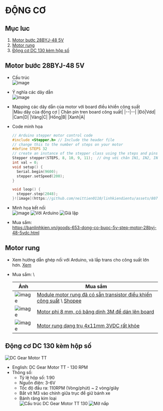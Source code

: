 # ĐỘNG CƠ

## Mục luc

1. [Motor bước 28BYJ-48 5V](#motor-bước-28byj-48-5v)
2. [Motor rung](#motor-rung)
3. [Động cơ DC 130 kèm hộp số](#động-cơ-dc-130-kèm-hộp-số)

## Motor bước 28BYJ-48 5V

- Cấu trúc\
![image](https://github.com/neittien0110/linhkiendientu/assets/8079397/4df264fe-d8e8-4063-8d12-dcfec360ae1e)
- Ý nghĩa các dây dẫn \
  ![image](https://github.com/neittien0110/linhkiendientu/assets/8079397/9da96230-bcee-4116-bc9b-1090137d72a8)
- Mapping các dây dẫn của motor với board điều khiển công suất\
  |Màu dây của động cơ | Chân pin tren board công suất|
  |--|--|
  |Đỏ|Vdd|
  |Cam|D|
  |Vàng|C|
  |Hồng|B|
  |Xanh|A|

- Code minh họa
  ```C
  // Arduino stepper motor control code
  #include <Stepper.h> // Include the header file
  // change this to the number of steps on your motor
  #define STEPS 32
  // create an instance of the stepper class using the steps and pins
  Stepper stepper(STEPS, 8, 10, 9, 11);  // ứng với chân IN1, IN2, IN3, In4 trên board ULN2003
  int val = 0;
  void setup() {
    Serial.begin(9600);
    stepper.setSpeed(200);
  }
  
  void loop() {
    stepper.step(2048);
  }![image](https://github.com/neittien0110/linhkiendientu/assets/8079397/ed20cf22-dfe5-4061-9c10-8e381d6c8dca)
  ```
- Minh họa kết nối\
  ![image](https://github.com/neittien0110/linhkiendientu/assets/8079397/98d045ff-44d8-4e1f-aa27-ce384087b71d)
  ![Với Arduino](https://github.com/neittien0110/linhkiendientu/assets/8079397/740475db-1fa4-4598-a871-3e2b4c91b763)
  ![Giả lập](https://github.com/neittien0110/linhkiendientu/assets/8079397/aea87d7e-69bf-4a27-b41b-082da7aba309)

- Mua sắm: \
  <https://banlinhkien.vn/goods-653-dong-co-buoc-5v-step-motor-28byj-48-5vdc.html>

## Motor rung

- Xem hướng dẫn ghép nối với Arduino, và lắp trans cho công suất lớn hơn. [Xem](https://vn.ineed-motor.com/news/how-to-build-a-vibration-motor-circuit-35660008.html)
   
- Mua sắm: \

  |Ảnh|Mua sắm|
  |--|--|
  |![image](https://github.com/neittien0110/linhkiendientu/assets/8079397/5a1e36e7-b528-4fa5-b32e-716c787c3d9b)|[Module motor rung đã có sẵn transistor điều khiển công suất](https://dientutuonglai.com/module-rung-mini-arduino.html) \ [Shopee](https://shopee.vn/Pwm-Vibration-Engine-Vibration-Module-M%C3%B4-%C4%91un-%C4%91%E1%BB%99ng-c%C6%A1-rung-Pwm-cho-Arduino-Uno-Mega-2560-R3-DIY-i.148048328.3618802496)|
  |![image](https://github.com/neittien0110/linhkiendientu/assets/8079397/8a0a8b80-1c07-45b8-80cc-3822fe628779)|[Motor phi 8 mm, có băng dinh 3M để dán lên board](https://shopee.vn/Set-10-%C4%90%E1%BB%99ng-C%C6%A1-Rung-DC3V-0834-Cho-%C4%90i%E1%BB%87n-Tho%E1%BA%A1i-i.81431289.16385816403)|
  |![image](https://github.com/neittien0110/linhkiendientu/assets/8079397/5cd06926-f962-4ebc-98f3-a5a53ad44321)|[Motor rung dạng trụ 4x11mm 3VDC rất khỏe](https://shopee.vn/5Pcs-New-Arrival-Micro-Coreless-Vibration-Motor-Mini-DC-Motor-High-Speed-Vibrating-Motor-for-Professional-RC-4x11mm-DC-1.5V-3V-i.81431289.4134754620)|

## Động cơ DC 130 kèm hộp số

![DC Gear Motor TT](https://github.com/neittien0110/linhkiendientu/assets/8079397/7ac7a0b0-cbba-4488-a8aa-d6a76c4f93a4)

- English: DC Gear Motor TT - 130 RPM
- Thông số:
  - Tỷ lệ hộp số: 1:90
  - Nguồn điện: 3-6V
  - Tốc độ đầu ra: 110RPM (Vòng/phút) ~ 2 vòng/giây
  - Bắt vít M3 vào chính giữa trục để giữ bánh xe
  - Bánh răng kim loại\
![Cấu trúc DC Gear Motor TT 130](https://ae01.alicdn.com/kf/Sebeed03bd90f42299dafab84be57fa6c4.jpg)
![Mở nắp](https://github.com/neittien0110/linhkiendientu/assets/8079397/ee4d7f32-90f1-41e9-a3c7-f0b6d18b3e99)
